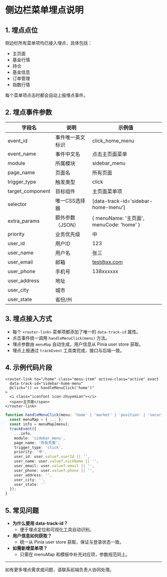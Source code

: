 # 侧边栏菜单埋点说明

## 1. 埋点点位

侧边栏所有菜单项均已接入埋点，具体包括：
- 主页面
- 基金行情
- 持仓
- 基金信息
- 订单管理
- 指数行情

每个菜单项点击时都会自动上报埋点事件。

## 2. 埋点事件参数

| 字段名           | 说明                | 示例值                |
|------------------|---------------------|-----------------------|
| event_id         | 事件唯一英文标识     | click_home_menu       |
| event_name       | 事件中文名           | 点击主页面菜单         |
| module           | 所属模块             | sidebar_menu          |
| page_name        | 页面名               | 所有页面              |
| trigger_type     | 触发类型             | click                 |
| target_component | 目标组件             | 主页面菜单项           |
| selector         | 唯一CSS选择器        | [data-track-id='sidebar-home-menu'] |
| extra_params     | 额外参数（JSON）     | { menuName: '主页面', menuCode: 'home' } |
| priority         | 业务优先级           | 中                    |
| user_id          | 用户ID               | 123                   |
| user_name        | 用户名               | 张三                  |
| user_email       | 邮箱                 | test@xx.com           |
| user_phone       | 手机号               | 138xxxxxx             |
| user_address     | 地址                 |                       |
| user_city        | 城市                 |                       |
| user_state       | 省份/州              |                       |

## 3. 埋点接入方式

- 每个 `<router-link>` 菜单项都添加了唯一的 `data-track-id` 属性。
- 点击事件统一调用 `handleMenuClick(menu)` 方法。
- 埋点参数由 `menuMap` 自动生成，用户信息从 Pinia user store 获取。
- 埋点上报通过 `trackEvent` 工具类完成，接口与后端一致。

## 4. 示例代码片段

```vue
<router-link to="/home" class="menu-item" active-class="active" exact
  data-track-id="sidebar-home-menu"
  @click="() => handleMenuClick('home')"
>
  <i class="iconfont icon-zhuyemian"></i>
  <span>主页面</span>
</router-link>
```

```ts
function handleMenuClick(menu: 'home' | 'market' | 'position' | 'securities' | 'orders' | 'index') {
  const menuMap = { ... };
  const info = menuMap[menu];
  trackEvent({
    ...info,
    module: 'sidebar_menu',
    page_name: '所有页面',
    trigger_type: 'click',
    priority: '中',
    user_id: user.value?.userId || '',
    user_name: user.value?.nickName || '',
    user_email: user.value?.email || '',
    user_phone: user.value?.phone || '',
    user_address: '',
    user_city: '',
    user_state: ''
  });
}
```

## 5. 常见问题

- **为什么要用 data-track-id？**
  - 便于埋点定位和可视化工具自动识别。
- **用户信息如何获取？**
  - 统一从 Pinia user store 获取，保证与登录状态一致。
- **如需新增菜单项？**
  - 只需在 menuMap 和模板中补充对应项，参数规范同上。

---
如有更多埋点需求或问题，请联系前端负责人协同处理。 